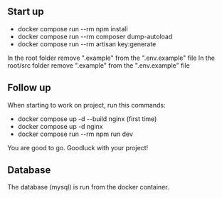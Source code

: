 ## Start up
- docker compose run --rm npm install
- docker compose run --rm composer dump-autoload
- docker compose run --rm artisan key:generate

In the root folder remove ".example" from the ".env.example" file
In the root/src folder remove ".example" from the ".env.example" file


## Follow up
When starting to work on project, run this commands:
- docker compose up -d --build nginx (first time)
- docker compose up -d nginx
- docker compose run --rm npm run dev

You are good to go. Goodluck with your project!

## Database
The database (mysql) is run from the docker container.